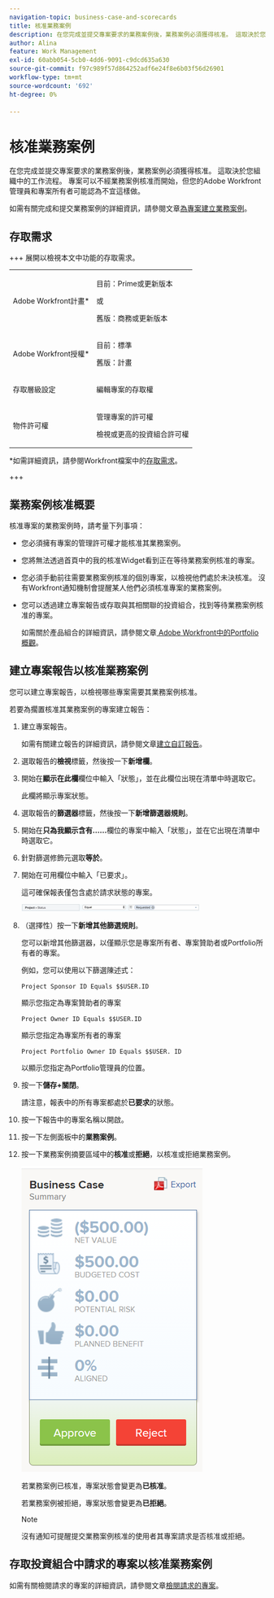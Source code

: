 ```yaml
---
navigation-topic: business-case-and-scorecards
title: 核准業務案例
description: 在您完成並提交專案要求的業務案例後，業務案例必須獲得核准。 這取決於您組織中的工作流程。 專案可以不經業務案例核准而開始，但您的Adobe Workfront管理員和專案所有者可能認為不宜這樣做。
author: Alina
feature: Work Management
exl-id: 60abb054-5cb0-4dd6-9091-c9dcd635a630
source-git-commit: f97c989f57d864252adf6e24f8e6b03f56d26901
workflow-type: tm+mt
source-wordcount: '692'
ht-degree: 0%

---
```


# 核准業務案例

<!--Audit: 6/2025-->

在您完成並提交專案要求的業務案例後，業務案例必須獲得核准。 這取決於您組織中的工作流程。 專案可以不經業務案例核准而開始，但您的Adobe Workfront管理員和專案所有者可能認為不宜這樣做。

如需有關完成和提交業務案例的詳細資訊，請參閱文章[為專案建立業務案例](../../../manage-work/projects/define-a-business-case/create-business-case.md)。

## 存取需求

+++ 展開以檢視本文中功能的存取需求。

<table style="table-layout:auto"> 
 <col> 
 <col> 
 <tbody> 
  <tr> 
   <td role="rowheader"><p>Adobe Workfront計畫*</p></td> 
   <td> 
   <p>目前：Prime或更新版本</p>
   <p>或</p>
   <p>舊版：商務或更新版本</p> 
   </td> 
  </tr> 
  <tr> 
   <td role="rowheader">Adobe Workfront授權*</td> 
   <td> 
   <p>目前：標準 </p> 
   <p>舊版：計畫 </p> </td> 
  </tr> 
  <tr> 
   <td role="rowheader">存取層級設定</td> 
   <td> <p>編輯專案的存取權</p> </td> 
  </tr> 
  <tr> 
   <td role="rowheader"><p>物件許可權</p></td> 
   <td> <p>管理專案的許可權</p> <p>檢視或更高的投資組合許可權</p>  </td> 
  </tr> 
 </tbody> 
</table>

*如需詳細資訊，請參閱Workfront檔案中的[存取需求](/help/quicksilver/administration-and-setup/add-users/access-levels-and-object-permissions/access-level-requirements-in-documentation.md)。

+++

## 業務案例核准概要

核准專案的業務案例時，請考量下列事項：

* 您必須擁有專案的管理許可權才能核准其業務案例。
* 您將無法透過首頁中的我的核准Widget看到正在等待業務案例核准的專案。
* 您必須手動前往需要業務案例核准的個別專案，以檢視他們處於未決核准。 沒有Workfront通知機制會提醒某人他們必須核准專案的業務案例。
* 您可以透過建立專案報告或存取與其相關聯的投資組合，找到等待業務案例核准的專案。

  如需關於產品組合的詳細資訊，請參閱文章[ Adobe Workfront中的Portfolio概觀](../../../manage-work/portfolios/portfolios-overview/portfolio-overview.md)。

## 建立專案報告以核准業務案例

您可以建立專案報告，以檢視哪些專案需要其業務案例核准。

若要為擱置核准其業務案例的專案建立報告：

1. 建立專案報告。

   如需有關建立報告的詳細資訊，請參閱文章[建立自訂報告](../../../reports-and-dashboards/reports/creating-and-managing-reports/create-custom-report.md)。

1. 選取報告的&#x200B;**檢視**&#x200B;標籤，然後按一下&#x200B;**新增欄**。

1. 開始在&#x200B;**顯示在此欄**&#x200B;欄位中輸入「狀態」，並在此欄位出現在清單中時選取它。

   此欄將顯示專案狀態。

1. 選取報告的&#x200B;**篩選器**&#x200B;標籤，然後按一下&#x200B;**新增篩選器規則**。

1. 開始在&#x200B;**只為我顯示含有……**&#x200B;欄位的專案中輸入「狀態」，並在它出現在清單中時選取它。
1. 針對篩選修飾元選取&#x200B;**等於**。
1. 開始在可用欄位中輸入「已要求」。

   這可確保報表僅包含處於請求狀態的專案。

   ![requested_projects_filter.png](assets/requested-projects-filter-350x14.png)

1. （選擇性）按一下&#x200B;**新增其他篩選規則**。

   您可以新增其他篩選器，以僅顯示您是專案所有者、專案贊助者或Portfolio所有者的專案。

   例如，您可以使用以下篩選陳述式：

   ```
   Project Sponsor ID Equals $$USER.ID
   ```

   顯示您指定為專案贊助者的專案

   ```
   Project Owner ID Equals $$USER.ID
   ```

   顯示您指定為專案所有者的專案

   ```
   Project Portfolio Owner ID Equals $$USER. ID
   ```

   以顯示您指定為Portfolio管理員的位置。

1. 按一下&#x200B;**儲存+關閉**。

   請注意，報表中的所有專案都處於&#x200B;**已要求**&#x200B;的狀態。

1. 按一下報告中的專案名稱以開啟。
1. 按一下左側面板中的&#x200B;**業務案例**。
1. 按一下業務案例摘要區域中的&#x200B;**核准**&#x200B;或&#x200B;**拒絕**，以核准或拒絕業務案例。

   ![業務案例](assets/business-case-summary-with-rp-information--1-.png)

   若業務案例已核准，專案狀態會變更為&#x200B;**已核准**。

   若業務案例被拒絕，專案狀態會變更為&#x200B;**已拒絕**。

   >[!NOTE]
   >
   >沒有通知可提醒提交業務案例核准的使用者其專案請求是否核准或拒絕。

## 存取投資組合中請求的專案以核准業務案例

如需有關檢閱請求的專案的詳細資訊，請參閱文章[檢閱請求的專案](../../../manage-work/portfolios/create-and-manage-portfolios/review-requested-projects.md)。
